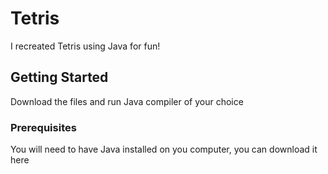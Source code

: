 # Tetris
I recreated Tetris using Java for fun!

## Getting Started
Download the files and run Java compiler of your choice

### Prerequisites
You will need to have Java installed on you computer, you can download it here

